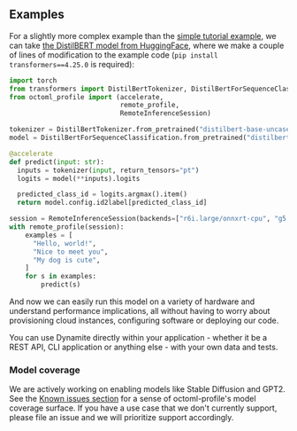 ## Examples

For a slightly more complex example than the [simple tutorial example](../README.md#getting-started),
we can take [the DistilBERT model from
HuggingFace](https://huggingface.co/distilbert-base-uncased), where we make a
couple of lines of modification to the example code (`pip install transformers==4.25.0`
is required):

```python
import torch
from transformers import DistilBertTokenizer, DistilBertForSequenceClassification
from octoml_profile import (accelerate,
                            remote_profile,
                            RemoteInferenceSession)

tokenizer = DistilBertTokenizer.from_pretrained("distilbert-base-uncased")
model = DistilBertForSequenceClassification.from_pretrained("distilbert-base-uncased")

@accelerate
def predict(input: str):
  inputs = tokenizer(input, return_tensors="pt")
  logits = model(**inputs).logits

  predicted_class_id = logits.argmax().item()
  return model.config.id2label[predicted_class_id]

session = RemoteInferenceSession(backends=["r6i.large/onnxrt-cpu", "g5.xlarge/onnxrt-cuda"])
with remote_profile(session):
    examples = [
      "Hello, world!",
      "Nice to meet you",
      "My dog is cute",
    ]
    for s in examples:
        predict(s)
```
And now we can easily run this model on a variety of hardware and understand
performance implications, all without having to worry about provisioning cloud
instances, configuring software or deploying our code.

You can use Dynamite directly within your application - whether it be a REST
API, CLI application or anything else - with your own data and tests.


### Model coverage

We are actively working on enabling models like Stable Diffusion and GPT2.
See the [Known issues section](../README.md#known-issues) for a sense
of octoml-profile's model coverage surface. If you have a use case that we
don't currently support, please file an issue and we will prioritize support accordingly.

